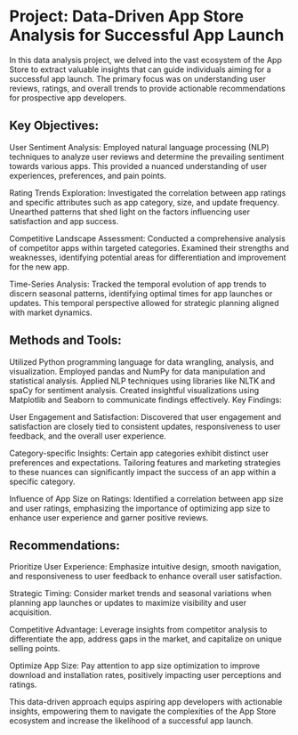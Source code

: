 # Project: Data-Driven App Store Analysis for Successful App Launch

In this data analysis project, we delved into the vast ecosystem of the App Store to extract valuable insights that can guide individuals aiming for a successful app launch. The primary focus was on understanding user reviews, ratings, and overall trends to provide actionable recommendations for prospective app developers.

## Key Objectives:

User Sentiment Analysis: Employed natural language processing (NLP) techniques to analyze user reviews and determine the prevailing sentiment towards various apps. This provided a nuanced understanding of user experiences, preferences, and pain points.

Rating Trends Exploration: Investigated the correlation between app ratings and specific attributes such as app category, size, and update frequency. Unearthed patterns that shed light on the factors influencing user satisfaction and app success.

Competitive Landscape Assessment: Conducted a comprehensive analysis of competitor apps within targeted categories. Examined their strengths and weaknesses, identifying potential areas for differentiation and improvement for the new app.

Time-Series Analysis: Tracked the temporal evolution of app trends to discern seasonal patterns, identifying optimal times for app launches or updates. This temporal perspective allowed for strategic planning aligned with market dynamics.

## Methods and Tools:

Utilized Python programming language for data wrangling, analysis, and visualization.
Employed pandas and NumPy for data manipulation and statistical analysis.
Applied NLP techniques using libraries like NLTK and spaCy for sentiment analysis.
Created insightful visualizations using Matplotlib and Seaborn to communicate findings effectively.
Key Findings:

User Engagement and Satisfaction: Discovered that user engagement and satisfaction are closely tied to consistent updates, responsiveness to user feedback, and the overall user experience.

Category-specific Insights: Certain app categories exhibit distinct user preferences and expectations. Tailoring features and marketing strategies to these nuances can significantly impact the success of an app within a specific category.

Influence of App Size on Ratings: Identified a correlation between app size and user ratings, emphasizing the importance of optimizing app size to enhance user experience and garner positive reviews.

## Recommendations:

Prioritize User Experience: Emphasize intuitive design, smooth navigation, and responsiveness to user feedback to enhance overall user satisfaction.

Strategic Timing: Consider market trends and seasonal variations when planning app launches or updates to maximize visibility and user acquisition.

Competitive Advantage: Leverage insights from competitor analysis to differentiate the app, address gaps in the market, and capitalize on unique selling points.

Optimize App Size: Pay attention to app size optimization to improve download and installation rates, positively impacting user perceptions and ratings.

This data-driven approach equips aspiring app developers with actionable insights, empowering them to navigate the complexities of the App Store ecosystem and increase the likelihood of a successful app launch.
